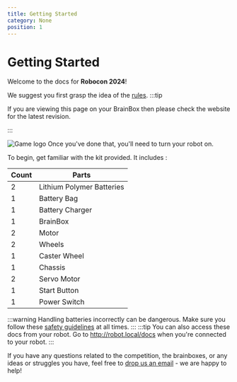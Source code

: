 ```yaml
---
title: Getting Started
category: None
position: 1
---
```

# Getting Started

Welcome to the docs for **Robocon 2024**!

We suggest you first grasp the idea of the [rules](/rules.md). 
:::tip

If you are viewing this page on your BrainBox then please check the website for the latest revision.

:::

![Game logo](/images/roboconHeader.jpg)
Once you've done that, you'll need to turn your robot on.

To begin, get familiar with the kit provided. It includes : <!--StartFragment-->

| C﻿ount | P﻿arts                     |
| ------ | -------------------------- |
| 2﻿     | L﻿ithium Polymer Batteries |
| 1﻿     | B﻿attery Bag               |
| 1﻿     | B﻿attery Charger           |
| 1﻿     | B﻿rainBox                  |
| 2﻿     | M﻿otor                     |
| 2﻿     | W﻿heels                    |
| 1﻿     | C﻿aster Wheel              |
| 1﻿     | C﻿hassis              |
| 2﻿     | S﻿ervo Motor               |
| 1﻿     | S﻿tart Button              |
| 1﻿     | P﻿ower Switch              |

:::warning 
 Handling batteries incorrectly can be dangerous. Make sure you follow these [safety guidelines](/charging.md) at all times.
:::
:::tip
You can also access these docs from your robot. Go to <http://robot.local/docs> when you're connected to your robot.
:::

If you have any questions related to the competition, the brainboxes, or any ideas or struggles you have, feel free to [drop us an email](mailto:robotics@hrsfc.ac.uk) - we are happy to help!

<!--END_PI_REMOVE-->